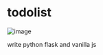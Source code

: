 # todolist

![image](https://user-images.githubusercontent.com/62207008/205445358-dce91b2b-b598-4fa9-b6d0-16c64e6856e7.png)

write python flask and vanilla js
